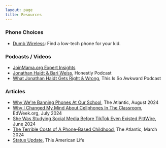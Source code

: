```yaml
---
layout: page
title: Resources
---
```


### Phone Choices

* [Dumb Wireless](https://dumbwireless.com/): Find a low-tech phone for your kid.

### Podcasts / Videos

* [JoinMama.org Expert Insights](https://www.joinmama.org/expertinsightsseries)
* [Jonathan Haidt & Bari Weiss](https://podcasts.apple.com/us/podcast/smartphones-rewired-childhood-heres-how-to-fix-it/id1570872415?i=1000650431219), Honestly Podcast
* [What Jonathan Haidt Gets Right & Wrong](https://podcasts.apple.com/us/podcast/what-jonathan-haidt-gets-right-and-wrong/id1576221880?i=1000657379356), This Is So Awkward Podcast

### Articles

* [Why We're Banning Phones At Our School](https://www.theatlantic.com/ideas/archive/2024/08/phone-ban-georgetown-washington-day-school/679340/?gift=hXTSgoHjmkSyzyq7zhHlN0rr-3BJ0luyzze_QEmgYBw&utm_source=copy-link&utm_medium=social&utm_campaign=share&fbclid=IwY2xjawExXUNleHRuA2FlbQIxMQABHZwHN2YVZiizLlD0VYYGlNqM9ZgKlLJRWORZgdwBMiYJt_e9veErghaUbA_aem_6jVQWmRaltVsPj-sEa1FkA), The Atlantic, August 2024
* [Why I Changed My Mind About Cellphones In The Classroom](https://www.edweek.org/technology/opinion-why-i-changed-my-mind-about-cellphones-in-the-classroom/2024/07?fbclid=IwY2xjawExXXpleHRuA2FlbQIxMQABHcCMbKopopMLTvZD4IkPt7uVVVMVM6TN4jhum5uzxuLdFAQzJ2QdZCxYLA_aem_w67w-aNyKxOuRy5fcXrcZg), EdWeek.org, July 2024
* [She Was Studying Social Media Before TikTok Even Existed PittWire](https://www.pitt.edu/pittwire/pittmagazine/features-articles/sophia-choukas-bradley-nsf-social-media-research?utm_medium=email&utm_campaign=0611+Juneteenth+round-up+knitting+Sophia+Choukas-Bradley+NSF&utm_content=0611+Juneteenth+round-up+knitting+Sophia+Choukas-Bradley+NSF+CID_3793af85ce7af4aca4971e2d5266c63e&utm_source=CM+Pittwire&utm_term=Chouklas-Bradley+in+front+of+screens+displaying+social+media+logos&fbclid=IwY2xjawExXf9leHRuA2FlbQIxMQABHYnZ7JK1UPDXDBiGwAKTWNxS5ax--OjCeTHWmnvr4emvsvKxf4ugh-1Okw_aem_7l-ersTbE2kyzCKTtBwwuQ), June 2024
* [The Terrible Costs of A Phone-Based Childhood](https://www.theatlantic.com/technology/archive/2024/03/teen-childhood-smartphone-use-mental-health-effects/677722/), The Atlantic, March 2024
* [Status Update](https://www.thisamericanlife.org/573/transcript?fbclid=IwY2xjawExXutleHRuA2FlbQIxMQABHcjWBqYJge9c89DsrsvH0gWjaMpLVUdAMNlqMUauAFRA9wi05oxLFKbH-g_aem_NHrRVPba75YqaWu2gTO8WA), This American Life
